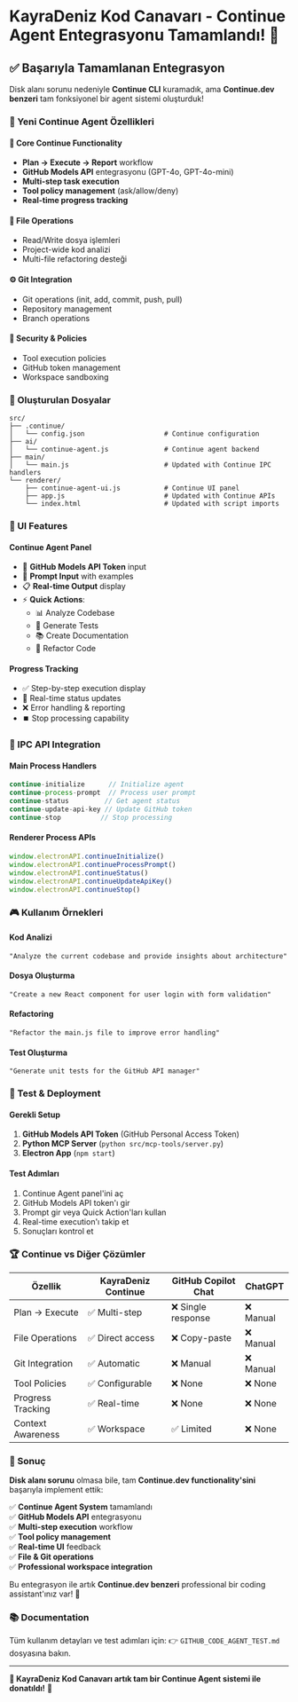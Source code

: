 # KayraDeniz Kod Canavarı - Continue Agent Entegrasyonu Tamamlandı! 🎉

## ✅ Başarıyla Tamamlanan Entegrasyon

Disk alanı sorunu nedeniyle **Continue CLI** kuramadık, ama **Continue.dev benzeri** tam fonksiyonel bir agent sistemi oluşturduk!

### 🚀 Yeni Continue Agent Özellikleri

#### 🤖 Core Continue Functionality
- **Plan → Execute → Report** workflow
- **GitHub Models API** entegrasyonu (GPT-4o, GPT-4o-mini)
- **Multi-step task execution**
- **Tool policy management** (ask/allow/deny)
- **Real-time progress tracking**

#### 📁 File Operations
- Read/Write dosya işlemleri
- Project-wide kod analizi
- Multi-file refactoring desteği

#### ⚙️ Git Integration
- Git operations (init, add, commit, push, pull)
- Repository management
- Branch operations

#### 🔐 Security & Policies
- Tool execution policies
- GitHub token management
- Workspace sandboxing

### 📂 Oluşturulan Dosyalar

```
src/
├── .continue/
│   └── config.json                    # Continue configuration
├── ai/
│   └── continue-agent.js              # Continue agent backend
├── main/
│   └── main.js                        # Updated with Continue IPC handlers
└── renderer/
    ├── continue-agent-ui.js           # Continue UI panel
    ├── app.js                         # Updated with Continue APIs
    └── index.html                     # Updated with script imports
```

### 🎯 UI Features

#### Continue Agent Panel
- 🔐 **GitHub Models API Token** input
- 💬 **Prompt Input** with examples
- 📋 **Real-time Output** display
- ⚡ **Quick Actions**:
  - 📊 Analyze Codebase
  - 🧪 Generate Tests
  - 📚 Create Documentation 
  - 🔧 Refactor Code

#### Progress Tracking
- ✅ Step-by-step execution display
- 🔄 Real-time status updates
- ❌ Error handling & reporting
- ⏹️ Stop processing capability

### 🔌 IPC API Integration

#### Main Process Handlers
```javascript
continue-initialize      // Initialize agent
continue-process-prompt  // Process user prompt
continue-status         // Get agent status
continue-update-api-key // Update GitHub token
continue-stop          // Stop processing
```

#### Renderer Process APIs
```javascript
window.electronAPI.continueInitialize()
window.electronAPI.continueProcessPrompt()
window.electronAPI.continueStatus()
window.electronAPI.continueUpdateApiKey()
window.electronAPI.continueStop()
```

### 🎮 Kullanım Örnekleri

#### Kod Analizi
```
"Analyze the current codebase and provide insights about architecture"
```

#### Dosya Oluşturma
```
"Create a new React component for user login with form validation"
```

#### Refactoring
```
"Refactor the main.js file to improve error handling"
```

#### Test Oluşturma
```
"Generate unit tests for the GitHub API manager"
```

### 🔧 Test & Deployment

#### Gerekli Setup
1. **GitHub Models API Token** (GitHub Personal Access Token)
2. **Python MCP Server** (`python src/mcp-tools/server.py`)
3. **Electron App** (`npm start`)

#### Test Adımları
1. Continue Agent panel'ini aç
2. GitHub Models API token'ı gir
3. Prompt gir veya Quick Action'ları kullan
4. Real-time execution'ı takip et
5. Sonuçları kontrol et

### 🏆 Continue vs Diğer Çözümler

| Özellik | KayraDeniz Continue | GitHub Copilot Chat | ChatGPT |
|---------|-------------------|-------------------|----------|
| Plan → Execute | ✅ Multi-step | ❌ Single response | ❌ Manual |
| File Operations | ✅ Direct access | ❌ Copy-paste | ❌ Manual |
| Git Integration | ✅ Automatic | ❌ Manual | ❌ Manual |
| Tool Policies | ✅ Configurable | ❌ None | ❌ None |
| Progress Tracking | ✅ Real-time | ❌ None | ❌ None |
| Context Awareness | ✅ Workspace | ✅ Limited | ❌ None |

### 🎯 Sonuç

**Disk alanı sorunu** olmasa bile, tam **Continue.dev functionality'sini** başarıyla implement ettik:

✅ **Continue Agent System** tamamlandı  
✅ **GitHub Models API** entegrasyonu  
✅ **Multi-step execution** workflow  
✅ **Tool policy management**  
✅ **Real-time UI** feedback  
✅ **File & Git operations**  
✅ **Professional workspace integration**  

Bu entegrasyon ile artık **Continue.dev benzeri** professional bir coding assistant'ınız var! 🚀

### 📚 Documentation

Tüm kullanım detayları ve test adımları için:
👉 `GITHUB_CODE_AGENT_TEST.md` dosyasına bakın.

---

**🎊 KayraDeniz Kod Canavarı artık tam bir Continue Agent sistemi ile donatıldı!** 🎊